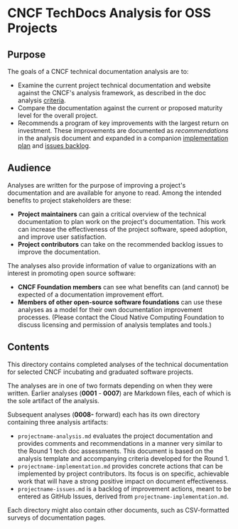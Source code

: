 # CNCF TechDocs Analysis for OSS Projects

## Purpose

The goals of a CNCF technical documentation analysis are to:

- Examine the current project technical documentation and website against the CNCF's analysis framework, as described in the doc analysis [criteria](./criteria.md).
- Compare the documentation against the current or proposed maturity level for the overall project.
- Recommends a program of key improvements with the largest return on investment. These improvements are documented as *recommendations* in the analysis document and expanded in a companion [implementation plan](./implementation-template.md) and [issues backlog](./umbrella-issue-template.md).

## Audience

Analyses are written for the purpose of improving a project's documentation and are available for anyone to read. Among the intended benefits to project stakeholders are these:

- **Project maintainers** can gain a critical overview of the technical documentation to plan work on the project's documentation. This work can increase the effectiveness of the project software, speed adoption, and improve user satisfaction.
- **Project contributors** can take on the recommended backlog issues to improve the documentation.

The analyses also provide information of value to organizations with an interest in promoting open source software:

- **CNCF Foundation members** can see what benefits can (and cannot) be expected of a documentation improvement effort.
- **Members of other open-source software foundations** can use these analyses as a model for their own documentation improvement processes. (Please contact the Cloud Native Computing Foundation to discuss licensing and permission of analysis templates and tools.)

## Contents

This directory contains completed analyses of the technical documentation for selected CNCF incubating and graduated software projects. 

The analyses are in one of two formats depending on when they were written. Earlier analyses (**0001** - **0007**) are Markdown files, each of which is the sole artifact of the analysis.

Subsequent analyses (**0008-** forward) each has its own directory containing three analysis artifacts:
  - `projectname-analysis.md` evaluates the project documentation and provides comments and recommendations in a manner very similar to the Round 1 tech doc assessments. This document is based on the analysis template and accompanying criteria developed for the Round 1.
  - `projectname-implementation.md` provides concrete actions that can be implemented by project contributors. Its focus is on specific, achievable work that will have a strong positive impact on document effectiveness.
  - `projectname-issues.md` is a backlog of improvement actions, meant to be entered as GitHub Issues, derived from `projectname-implementation.md`.

Each directory might also contain other documents, such as CSV-formatted surveys of documentation pages.
